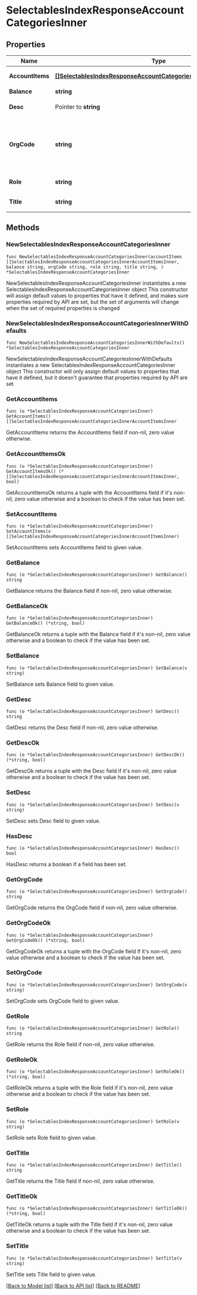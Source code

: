 # SelectablesIndexResponseAccountCategoriesInner

## Properties

Name | Type | Description | Notes
------------ | ------------- | ------------- | -------------
**AccountItems** | [**[]SelectablesIndexResponseAccountCategoriesInnerAccountItemsInner**](SelectablesIndexResponseAccountCategoriesInnerAccountItemsInner.md) | 勘定科目の一覧 | 
**Balance** | **string** | 収支 | 
**Desc** | Pointer to **string** | カテゴリーの説明 | [optional] 
**OrgCode** | **string** | 事業形態（個人事業主: personal、法人: corporate） | 
**Role** | **string** | カテゴリーコード | 
**Title** | **string** | カテゴリー名 | 

## Methods

### NewSelectablesIndexResponseAccountCategoriesInner

`func NewSelectablesIndexResponseAccountCategoriesInner(accountItems []SelectablesIndexResponseAccountCategoriesInnerAccountItemsInner, balance string, orgCode string, role string, title string, ) *SelectablesIndexResponseAccountCategoriesInner`

NewSelectablesIndexResponseAccountCategoriesInner instantiates a new SelectablesIndexResponseAccountCategoriesInner object
This constructor will assign default values to properties that have it defined,
and makes sure properties required by API are set, but the set of arguments
will change when the set of required properties is changed

### NewSelectablesIndexResponseAccountCategoriesInnerWithDefaults

`func NewSelectablesIndexResponseAccountCategoriesInnerWithDefaults() *SelectablesIndexResponseAccountCategoriesInner`

NewSelectablesIndexResponseAccountCategoriesInnerWithDefaults instantiates a new SelectablesIndexResponseAccountCategoriesInner object
This constructor will only assign default values to properties that have it defined,
but it doesn't guarantee that properties required by API are set

### GetAccountItems

`func (o *SelectablesIndexResponseAccountCategoriesInner) GetAccountItems() []SelectablesIndexResponseAccountCategoriesInnerAccountItemsInner`

GetAccountItems returns the AccountItems field if non-nil, zero value otherwise.

### GetAccountItemsOk

`func (o *SelectablesIndexResponseAccountCategoriesInner) GetAccountItemsOk() (*[]SelectablesIndexResponseAccountCategoriesInnerAccountItemsInner, bool)`

GetAccountItemsOk returns a tuple with the AccountItems field if it's non-nil, zero value otherwise
and a boolean to check if the value has been set.

### SetAccountItems

`func (o *SelectablesIndexResponseAccountCategoriesInner) SetAccountItems(v []SelectablesIndexResponseAccountCategoriesInnerAccountItemsInner)`

SetAccountItems sets AccountItems field to given value.


### GetBalance

`func (o *SelectablesIndexResponseAccountCategoriesInner) GetBalance() string`

GetBalance returns the Balance field if non-nil, zero value otherwise.

### GetBalanceOk

`func (o *SelectablesIndexResponseAccountCategoriesInner) GetBalanceOk() (*string, bool)`

GetBalanceOk returns a tuple with the Balance field if it's non-nil, zero value otherwise
and a boolean to check if the value has been set.

### SetBalance

`func (o *SelectablesIndexResponseAccountCategoriesInner) SetBalance(v string)`

SetBalance sets Balance field to given value.


### GetDesc

`func (o *SelectablesIndexResponseAccountCategoriesInner) GetDesc() string`

GetDesc returns the Desc field if non-nil, zero value otherwise.

### GetDescOk

`func (o *SelectablesIndexResponseAccountCategoriesInner) GetDescOk() (*string, bool)`

GetDescOk returns a tuple with the Desc field if it's non-nil, zero value otherwise
and a boolean to check if the value has been set.

### SetDesc

`func (o *SelectablesIndexResponseAccountCategoriesInner) SetDesc(v string)`

SetDesc sets Desc field to given value.

### HasDesc

`func (o *SelectablesIndexResponseAccountCategoriesInner) HasDesc() bool`

HasDesc returns a boolean if a field has been set.

### GetOrgCode

`func (o *SelectablesIndexResponseAccountCategoriesInner) GetOrgCode() string`

GetOrgCode returns the OrgCode field if non-nil, zero value otherwise.

### GetOrgCodeOk

`func (o *SelectablesIndexResponseAccountCategoriesInner) GetOrgCodeOk() (*string, bool)`

GetOrgCodeOk returns a tuple with the OrgCode field if it's non-nil, zero value otherwise
and a boolean to check if the value has been set.

### SetOrgCode

`func (o *SelectablesIndexResponseAccountCategoriesInner) SetOrgCode(v string)`

SetOrgCode sets OrgCode field to given value.


### GetRole

`func (o *SelectablesIndexResponseAccountCategoriesInner) GetRole() string`

GetRole returns the Role field if non-nil, zero value otherwise.

### GetRoleOk

`func (o *SelectablesIndexResponseAccountCategoriesInner) GetRoleOk() (*string, bool)`

GetRoleOk returns a tuple with the Role field if it's non-nil, zero value otherwise
and a boolean to check if the value has been set.

### SetRole

`func (o *SelectablesIndexResponseAccountCategoriesInner) SetRole(v string)`

SetRole sets Role field to given value.


### GetTitle

`func (o *SelectablesIndexResponseAccountCategoriesInner) GetTitle() string`

GetTitle returns the Title field if non-nil, zero value otherwise.

### GetTitleOk

`func (o *SelectablesIndexResponseAccountCategoriesInner) GetTitleOk() (*string, bool)`

GetTitleOk returns a tuple with the Title field if it's non-nil, zero value otherwise
and a boolean to check if the value has been set.

### SetTitle

`func (o *SelectablesIndexResponseAccountCategoriesInner) SetTitle(v string)`

SetTitle sets Title field to given value.



[[Back to Model list]](../README.md#documentation-for-models) [[Back to API list]](../README.md#documentation-for-api-endpoints) [[Back to README]](../README.md)


